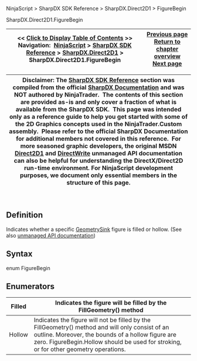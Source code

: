 ﻿
NinjaScript > SharpDX SDK Reference > SharpDX.Direct2D1 > FigureBegin

SharpDX.Direct2D1.FigureBegin

| << [Click to Display Table of Contents](sharpdx_direct2d1_figurebegin.md) >> **Navigation:**     [NinjaScript](ninjascript.md) > [SharpDX SDK Reference](sharpdx_sdk_reference.md) > [SharpDX.Direct2D1](sharpdx_direct2d1.md) > SharpDX.Direct2D1.FigureBegin | [Previous page](sharpdx_direct2d1_ellipse.md) [Return to chapter overview](sharpdx_direct2d1.md) [Next page](sharpdx_direct2d1_figureend.md) |
| --- | --- |

| Disclaimer: The [SharpDX SDK Reference](sharpdx_sdk_reference.md) section was compiled from the official [SharpDX Documentation](http://sharpdx.org/) and was NOT authored by NinjaTrader.  The contents of this section are provided as-is and only cover a fraction of what is available from the SharpDX SDK.  This page was intended only as a reference guide to help you get started with some of the 2D Graphics concepts used in the NinjaTrader.Custom assembly.  Please refer to the official SharpDX Documentation for additional members not covered in this reference.  For more seasoned graphic developers, the original MSDN [Direct2D1](https://msdn.microsoft.com/en-us/library/windows/desktop/dd370990.aspx) and [DirectWrite](https://msdn.microsoft.com/en-us/library/windows/desktop/dd368038.aspx) unmanaged API documentation can also be helpful for understanding the DirectX/Direct2D run-time environment. For NinjaScript development purposes, we document only essential members in the structure of this page. |
| --- |
 
## 
## Definition
Indicates whether a specific [GeometrySink](sharpdx_direct2d1_geometrysink.md) figure is filled or hollow. 
(See also [unmanaged API documentation](http://msdn.microsoft.com/en-us/library/dd368106.aspx))
 
## Syntax
enum FigureBegin
## Enumerators

| Filled | Indicates the figure will be filled by the FillGeometry() method |
| --- | --- |
| Hollow | Indicates the figure will not be filled by the FillGeometry() method and will only consist of an outline. Moreover, the bounds of a hollow figure are zero. FigureBegin.Hollow should be used for stroking, or for other geometry operations. |
